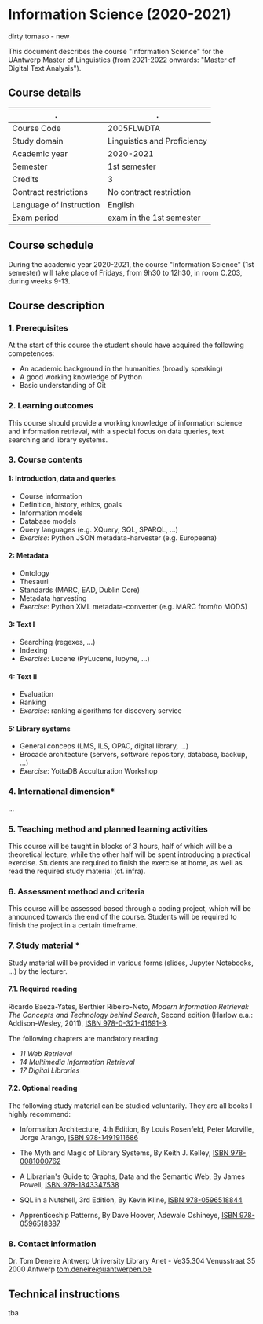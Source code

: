 # Information Science (2020-2021)

dirty tomaso - new

This document describes the course "Information Science" for the UAntwerp Master of Linguistics (from 2021-2022 onwards: "Master of Digital Text Analysis").

## Course details

. | .
--- | ---
Course Code | 2005FLWDTA
Study domain | Linguistics and Proficiency
Academic year | 2020-2021
Semester | 1st semester
Credits | 3
Contract restrictions | No contract restriction
Language of instruction | English
Exam period | exam in the 1st semester

## Course schedule

During the academic year 2020-2021, the course "Information Science" (1st semester) will take place of Fridays, from 9h30 to 12h30, in room C.203, during weeks 9-13.

## Course description

### 1. Prerequisites

At the start of this course the student should have acquired the following competences:

- An academic background in the humanities (broadly speaking)
- A good working knowledge of Python
- Basic understanding of Git

### 2. Learning outcomes

This course should provide a working knowledge of information science and information retrieval, with a special focus on data queries, text searching and library systems.

### 3. Course contents

#### 1: Introduction, data and queries
- Course information
- Definition, history, ethics, goals
- Information models
- Database models
- Query languages (e.g. XQuery, SQL, SPARQL, ...)
- *Exercise*: Python JSON metadata-harvester (e.g. Europeana)

#### 2: Metadata
- Ontology
- Thesauri
- Standards (MARC, EAD, Dublin Core)
- Metadata harvesting
- *Exercise*: Python XML metadata-converter (e.g. MARC from/to MODS)

#### 3: Text I
- Searching (regexes, ...)
- Indexing
- *Exercise*: Lucene (PyLucene, lupyne, ...)

#### 4: Text II
- Evaluation
- Ranking
- *Exercise*: ranking algorithms for discovery service

#### 5: Library systems
- General conceps (LMS, ILS, OPAC, digital library, ...)
- Brocade architecture (servers, software repository, database, backup, ...)
- *Exercise*: YottaDB Acculturation Workshop


### 4. International dimension*

...

### 5. Teaching method and planned learning activities

This course will be taught in blocks of 3 hours, half of which will be a theoretical lecture, while the other half will be spent introducing a practical exercise. Students are required to finish the exercise at home,  as well as read the required study material (cf. infra).


### 6. Assessment method and criteria

This course will be assessed based through a coding project, which will be announced towards the end of the course. Students will be required to finish the project in a certain timeframe.

### 7. Study material *

Study material will be provided in various forms (slides, Jupyter Notebooks, ...) by the lecturer.

#### 7.1. Required reading

Ricardo Baeza-Yates, Berthier Ribeiro-Neto, *Modern Information Retrieval: The Concepts and Technology behind Search*, Second edition (Harlow e.a.: Addison-Wesley, 2011), [ISBN 978-0-321-41691-9](https://isbnsearch.org/isbn/9780321416919).

The following chapters are mandatory reading:

- *11 Web Retrieval*
- *14 Multimedia Information Retrieval*
- *17 Digital Libraries*

#### 7.2. Optional reading

The following study material can be studied voluntarily. They are all books I highly recommend:


- Information Architecture, 4th Edition, By Louis Rosenfeld, Peter Morville, Jorge Arango, [ISBN 978-1491911686](https://isbnsearch.org/isbn/9781491911686)

- The Myth and Magic of Library Systems, By Keith J. Kelley, [ISBN 978-0081000762](https://isbnsearch.org/isbn/9780081000762)

- A Librarian's Guide to Graphs, Data and the Semantic Web, By James Powell, [ISBN 978-1843347538](https://isbnsearch.org/isbn/9781843347538)

- SQL in a Nutshell, 3rd Edition, By Kevin Kline, [ISBN 978-0596518844](https://isbnsearch.org/isbn/9780596518844)

- Apprenticeship Patterns, By Dave Hoover, Adewale Oshineye, [ISBN 978-0596518387](https://isbnsearch.org/isbn/9780596518387)


### 8. Contact information

Dr. Tom Deneire
Antwerp University Library
Anet - Ve35.304
Venusstraat 35
2000 Antwerp
tom.deneire@uantwerpen.be



## Technical instructions

tba

